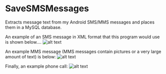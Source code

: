 # SaveSMSMessages
Extracts message text from my Android SMS/MMS messages and places them in a MySQL database.

An example of an SMS message in XML format that this program would use is shown below....
  ![alt text](https://github.com/CodeCrazy97/SaveSMSMessages/blob/master/exampleSMS.png)
  
An example MMS message (MMS messages contain pictures or a very large amount of text) is below:
 ![alt text](https://github.com/CodeCrazy97/SaveSMSMessages/blob/master/exampleMMS.png)
 
Finally, an example phone call:
 ![alt text](https://github.com/CodeCrazy97/SaveSMSMessages/blob/master/examplePhoneCall.png)
 

